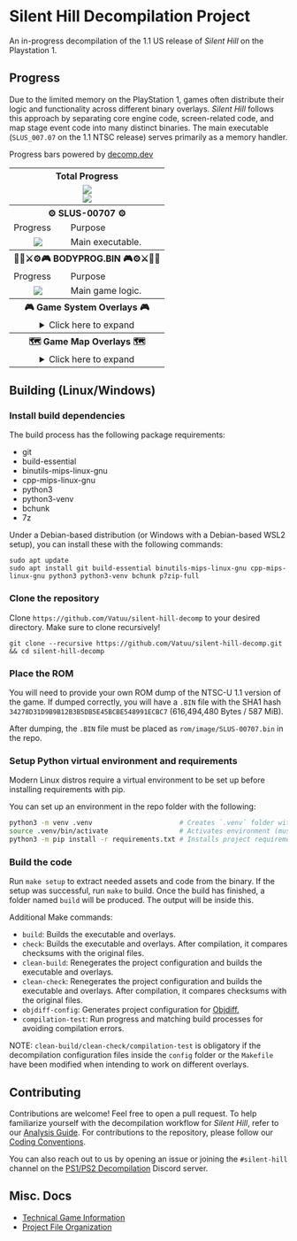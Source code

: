 # Silent Hill Decompilation Project

An in-progress decompilation of the 1.1 US release of *Silent Hill* on the Playstation 1.

## Progress
Due to the limited memory on the PlayStation 1, games often distribute their logic and functionality across different binary overlays. *Silent Hill* follows this approach by separating core engine code, screen-related code, and map stage event code into many distinct binaries. The main executable (`SLUS_007.07` on the 1.1 NTSC release) serves primarily as a memory handler.

Progress bars powered by [decomp.dev](https://decomp.dev)

<table align=center>
    <tbody>
        <tr>
            <th colspan=3>Total Progress</th>
        </tr>
        <tr>
            <td colspan=3 align=center><a href="https://decomp.dev/Vatuu/silent-hill-decomp"><img src="https://decomp.dev/Vatuu/silent-hill-decomp.svg?mode=shield&measure=code&category=all"/></a><br/><a href="https://decomp.dev/Vatuu/silent-hill-decomp"><img src="https://decomp.dev/Vatuu/silent-hill-decomp.svg?mode=shield&measure=fuzzy_match&category=all&label=Silent+Hill+(Fuzzy+Match)"/></a></td>
        </tr>
        <tr>
            <th colspan=3>⚙ SLUS-00707 ⚙</th>
        </tr>
        <tr>
            <td>Progress</td>
            <td colspan=2>Purpose</td>
        </tr>
        <tr>
            <td align=center><a href="https://decomp.dev/Vatuu/silent-hill-decomp?category=main"><img src="https://decomp.dev/Vatuu/silent-hill-decomp.svg?mode=shield&measure=fuzzy_match&category=main"/></a></td>
            <td colspan=2>Main executable.</td>
        </tr>
        <tr>
            <th colspan=3>🧟‍♂️⚔⚙🎮 BODYPROG.BIN 🎮⚙⚔🧟‍♂️</th>
        </tr>
        <tr>
            <td>Progress</td>
            <td colspan=2>Purpose</td>
        </tr>
        <tr>
            <td align=center><a href="https://decomp.dev/Vatuu/silent-hill-decomp?category=engine"><img src="https://decomp.dev/Vatuu/silent-hill-decomp.svg?mode=shield&measure=fuzzy_match&category=engine"/></a></td>
            <td colspan=2>Main game logic.</td>
        </tr>
        <tr>
            <th colspan=3>🎮 Game System Overlays 🎮</th>
        </tr>
        <tr>
            <td colspan=3 align=center>
<details>
<summary>Click here to expand</summary>
<!-- Github incorrectly parses it if it's indented... -->
<table>
    <tbody>
        <tr>
          <th colspan=3>👨‍💼 B_KONAMI.BIN 👨‍💼</th>
        </tr>
        <tr>
            <td>Progress</td>
            <td>Purpose</td>
            <td>Note</td>
        </tr>
        <tr>
            <td align=center><a href="https://decomp.dev/Vatuu/silent-hill-decomp?unit=screens/b_konami/b_konami"><img src="https://decomp.dev/Vatuu/silent-hill-decomp.svg?mode=shield&measure=fuzzy_match&unit=screens/b_konami/b_konami&color=rgb(255,215,0)"/></a></td>
            <td>Boot screen logic.</td>
            <td><a href="https://github.com/Vatuu/silent-hill-decomp/commit/349b284d61a6901df3b96b99a612a66653d97238">First fully decompiled and matching overlay!</a></td>
        </tr>
        <tr>
          <th colspan=3>🎞 STREAM.BIN 🎞</th>
        </tr>
        <tr>
            <td>Progress</td>
            <td>Purpose</td>
            <td>Note</td>
        </tr>
        <tr>
            <td align=center><a href="https://decomp.dev/Vatuu/silent-hill-decomp?unit=screens/stream/stream"><img src="https://decomp.dev/Vatuu/silent-hill-decomp.svg?mode=shield&measure=fuzzy_match&unit=screens/stream/stream&color=rgb(255,215,0)"/></a></td>
            <td>Full motion videos stream logic.</td>
            <td><a href="https://github.com/Vatuu/silent-hill-decomp/commit/d2541f2c10667860048a6bd17bc39bbd87280d47">Third fully decompiled and matching overlay!</a></td>
        </tr>
        <tr>
          <th colspan=3>💾 SAVELOAD.BIN 💾</th>
        </tr>
        <tr>
            <td>Progress</td>
            <td>Purpose</td>
            <td>Note</td>
        <tr>
            <td align=center><a href="https://decomp.dev/Vatuu/silent-hill-decomp?unit=screens/saveload/saveload"><img src="https://decomp.dev/Vatuu/silent-hill-decomp.svg?mode=shield&measure=fuzzy_match&unit=screens/saveload/saveload&color=rgb(255,215,0)"/></a></td>
            <td>Save and load screen logic.</td>
            <td><a href="https://github.com/Vatuu/silent-hill-decomp/commit/f72646453302f8c84933decf1326c9b9ebd3d622">Fourth fully decompiled and matching overlay!</a></td>
        </tr>
        <tr>
          <th colspan=3>📜 STF_ROLL.BIN 📜</th>
        </tr>
        <tr>
            <td>Progress</td>
            <td>Purpose</td>
            <td>Note</td>
        </tr>
        <tr>
            <td align=center><a href="https://decomp.dev/Vatuu/silent-hill-decomp?unit=screens/credits/credits"><img src="https://decomp.dev/Vatuu/silent-hill-decomp.svg?mode=shield&measure=fuzzy_match&unit=screens/credits/credits&color=rgb(255,215,0)"/></a></td>
            <td>Credits roll logic.</td>
            <td><a href="https://github.com/Vatuu/silent-hill-decomp/commit/701c1223daa79fa6317ee4d09d54ff3d99112abc">Second fully decompiled and matching overlay!</a></td>
        </tr>
        <tr>
          <th colspan=3>🛠 OPTION.BIN 🛠</th>
        </tr>
        <tr>
            <td>Progress</td>
            <td>Purpose</td>
            <td>Note</td>
        </tr>
            <td align=center><a href="https://decomp.dev/Vatuu/silent-hill-decomp?unit=screens/options/options"><img src="https://decomp.dev/Vatuu/silent-hill-decomp.svg?mode=shield&measure=fuzzy_match&unit=screens/options/options&color=rgb(255,215,0)"/></a></td>
            <td>Options screen logic.</td>
            <td><a href="https://github.com/Vatuu/silent-hill-decomp/commit/a7ab294077dab8104a18ddacb8e567c23eaf0efe">Fifth fully decompiled and matching overlay!</a></td>
        </tr>
      </tbody>
    </table>
</details>
</td>
          <tr>
            <th colspan=3>🗺 Game Map Overlays 🗺</th>
          </tr>
          <tr>
            <td colspan=3 align=center>
<details>
<summary>Click here to expand</summary>
<!-- Github incorrectly parses it if it's indented... -->
<table>
    <tbody>
        <tr>
          <th colspan=3>🏙 MAP0 🏙</th>
        </tr>
        <tr>
            <td>Progress</td>
            <td colspan=2>Location</td>
        </tr>
        <tr>
            <td align=center><a href="https://decomp.dev/Vatuu/silent-hill-decomp?unit=maps/map0_s00/map0_s00"><img src="https://decomp.dev/Vatuu/silent-hill-decomp.svg?mode=shield&color=%23003cc7&measure=fuzzy_match&unit=maps/map0_s00/map0_s00"/></a></td>
            <td colspan=2>Nightmare intro sequence in Old Silent Hill.</td>
        </tr>
        <tr>
            <td align=center><a href="https://decomp.dev/Vatuu/silent-hill-decomp?unit=maps/map0_s01/map0_s01"><img src="https://decomp.dev/Vatuu/silent-hill-decomp.svg?mode=shield&color=%23003cc7&measure=fuzzy_match&unit=maps/map0_s01/map0_s01"/></a></td>
            <td colspan=2>Cafe in Old Silent Hill.</td>
        </tr>
        <tr>
            <td align=center><a href="https://decomp.dev/Vatuu/silent-hill-decomp?unit=maps/map0_s02/map0_s02"><img src="https://decomp.dev/Vatuu/silent-hill-decomp.svg?mode=shield&color=%23003cc7&measure=fuzzy_match&unit=maps/map0_s02/map0_s02"/></a></td>
            <td colspan=2>Bonus unlockable areas in Old Silent Hill.</td>
        </tr>
        <tr>
          <th colspan=3>🏫 MAP1 🏫</th>
        </tr>
        <tr>
            <td>Progress</td>
            <td colspan=2>Location</td>
        </tr>
        <tr>
            <td align=center><a href="https://decomp.dev/Vatuu/silent-hill-decomp?unit=maps/map1_s00/map1_s00"><img src="https://decomp.dev/Vatuu/silent-hill-decomp.svg?mode=shield&measure=fuzzy_match&unit=maps/map1_s00/map1_s00"/></a></td>
            <td colspan=2>School first floor, courtyard, and basement.</td>
        <tr>
            <td align=center><a href="https://decomp.dev/Vatuu/silent-hill-decomp?unit=maps/map1_s01/map1_s01"><img src="https://decomp.dev/Vatuu/silent-hill-decomp.svg?mode=shield&measure=fuzzy_match&unit=maps/map1_s01/map1_s01"/></a></td>
            <td colspan=2>School second floor.</td>
        </tr>
        <tr>
            <td align=center><a href="https://decomp.dev/Vatuu/silent-hill-decomp?unit=maps/map1_s02/map1_s02"><img src="https://decomp.dev/Vatuu/silent-hill-decomp.svg?mode=shield&measure=fuzzy_match&unit=maps/map1_s02/map1_s02"/></a></td>
            <td colspan=2>School first floor and courtyard in Otherworld.</td>
        </tr>
        <tr>
            <td align=center><a href="https://decomp.dev/Vatuu/silent-hill-decomp?unit=maps/map1_s03/map1_s03"><img src="https://decomp.dev/Vatuu/silent-hill-decomp.svg?mode=shield&measure=fuzzy_match&unit=maps/map1_s03/map1_s03"/></a></td>
            <td colspan=2>School second floor and school roof in Otherworld.</td>
        </tr>
        <tr>
            <td align=center><a href="https://decomp.dev/Vatuu/silent-hill-decomp?unit=maps/map1_s04/map1_s04"><img src="https://decomp.dev/Vatuu/silent-hill-decomp.svg?mode=shield&measure=fuzzy_match&unit=maps/map1_s04/map1_s04"/></a></td>
            <td>Unknown</td>
            <td>School location, likely in Otherworld. Possibly unused.</td>
        </tr>
        <tr>
            <td align=center><a href="https://decomp.dev/Vatuu/silent-hill-decomp?unit=maps/map1_s05/map1_s05"><img src="https://decomp.dev/Vatuu/silent-hill-decomp.svg?mode=shield&measure=fuzzy_match&unit=maps/map1_s05/map1_s05"/></a></td>
            <td colspan=2>School boss fight</td>
        </tr>
        <tr>
            <td align=center><a href="https://decomp.dev/Vatuu/silent-hill-decomp?unit=maps/map1_s06/map1_s06"><img src="https://decomp.dev/Vatuu/silent-hill-decomp.svg?mode=shield&measure=fuzzy_match&unit=maps/map1_s06/map1_s06"/></a></td>
            <td colspan=2>School first floor and basement after the boss fight.</td>
        </tr>
        <tr>
          <th colspan=3>🏙 MAP2 🏙</th>
        </tr>
        <tr>
            <td>Progress</td>
            <td colspan=2>Location</td>
        </tr>
        <tr>
            <td align=center><a href="https://decomp.dev/Vatuu/silent-hill-decomp?unit=maps/map2_s00/map2_s00"><img src="https://decomp.dev/Vatuu/silent-hill-decomp.svg?mode=shield&color=%23003cc7&measure=fuzzy_match&unit=maps/map2_s00/map2_s00"/></a></td>
            <td colspan=2>Old Silent Hill.</td>
        </tr>
        <tr>
            <td align=center><a href="https://decomp.dev/Vatuu/silent-hill-decomp?unit=maps/map2_s01/map2_s01"><img src="https://decomp.dev/Vatuu/silent-hill-decomp.svg?mode=shield&color=%23003cc7&measure=fuzzy_match&unit=maps/map2_s01/map2_s01"/></a></td>
            <td colspan=2>Church</td>
        </tr>
        <tr>
            <td align=center><a href="https://decomp.dev/Vatuu/silent-hill-decomp?unit=maps/map2_s02/map2_s02"><img src="https://decomp.dev/Vatuu/silent-hill-decomp.svg?mode=shield&color=%23003cc7&measure=fuzzy_match&unit=maps/map2_s02/map2_s02"/></a></td>
            <td colspan=2>Central Silent Hill</td>
        </tr>
        <tr>
            <td align=center><a href="https://decomp.dev/Vatuu/silent-hill-decomp?unit=maps/map2_s03/map2_s03"><img src="https://decomp.dev/Vatuu/silent-hill-decomp.svg?mode=shield&color=%23003cc7&measure=fuzzy_match&unit=maps/map2_s03/map2_s03"/></a></td>
            <td>Unknown</td>
            <td>Location related to Central Silent Hill. Possibly unused.</td>
        </tr>
        <tr>
            <td align=center><a href="https://decomp.dev/Vatuu/silent-hill-decomp?unit=maps/map2_s04/map2_s04"><img src="https://decomp.dev/Vatuu/silent-hill-decomp.svg?mode=shield&color=%23003cc7&measure=fuzzy_match&unit=maps/map2_s04/map2_s04"/></a></td>
            <td colspan=2>Police station in Central Silent Hill.</td>
        </tr>
        <tr>
          <th colspan=3>🏥 MAP3 🏥</th>
        </tr>
        <tr>
            <td>Progress</td>
            <td colspan=2>Location</td>
        </tr>
        <tr>
            <td align=center><a href="https://decomp.dev/Vatuu/silent-hill-decomp?unit=maps/map3_s00/map3_s00"><img src="https://decomp.dev/Vatuu/silent-hill-decomp.svg?mode=shield&measure=fuzzy_match&unit=maps/map3_s00/map3_s00"/></a></td>
            <td colspan=2>Hospital beginning. Ends after meeting with Kaufmann.</td>
        </tr>
        <tr>
            <td align=center><a href="https://decomp.dev/Vatuu/silent-hill-decomp?unit=maps/map3_s01/map3_s01"><img src="https://decomp.dev/Vatuu/silent-hill-decomp.svg?mode=shield&measure=fuzzy_match&unit=maps/map3_s01/map3_s01"/></a></td>
            <td colspan=2>Hospital 1st and basement floors after meeting with Kaufmann.</td>
        </tr>
        <tr>
            <td align=center><a href="https://decomp.dev/Vatuu/silent-hill-decomp?unit=maps/map3_s02/map3_s02"><img src="https://decomp.dev/Vatuu/silent-hill-decomp.svg?mode=shield&measure=fuzzy_match&unit=maps/map3_s02/map3_s02"/></a></td>
            <td colspan=2>Green Lion Antique Shop cutscene in the Hospital.</td>
        </tr>
        <tr>
            <td align=center><a href="https://decomp.dev/Vatuu/silent-hill-decomp?unit=maps/map3_s03/map3_s03"><img src="https://decomp.dev/Vatuu/silent-hill-decomp.svg?mode=shield&measure=fuzzy_match&unit=maps/map3_s03/map3_s03"/></a></td>
            <td colspan=2>Hospital third and second floor in Otherworld.</td>
        </tr>
        <tr>
            <td align=center><a href="https://decomp.dev/Vatuu/silent-hill-decomp?unit=maps/map3_s04/map3_s04"><img src="https://decomp.dev/Vatuu/silent-hill-decomp.svg?mode=shield&measure=fuzzy_match&unit=maps/map3_s04/map3_s04"/></a></td>
            <td colspan=2>Hospital first floor in Otherworld.</td>
        </tr>
        <tr>
            <td align=center><a href="https://decomp.dev/Vatuu/silent-hill-decomp?unit=maps/map3_s05/map3_s05"><img src="https://decomp.dev/Vatuu/silent-hill-decomp.svg?mode=shield&measure=fuzzy_match&unit=maps/map3_s05/map3_s05"/></a></td>
            <td colspan=2>Hospital basement in Otherworld.</td>
        </tr>
        <tr>
            <td align=center><a href="https://decomp.dev/Vatuu/silent-hill-decomp?unit=maps/map3_s06/map3_s06"><img src="https://decomp.dev/Vatuu/silent-hill-decomp.svg?mode=shield&measure=fuzzy_match&unit=maps/map3_s06/map3_s06"/></a></td>
            <td colspan=2>Hospital first floor after the Otherworld section.</td>
        </tr>
        <tr>
          <th colspan=3>🏙 MAP4 🏙</th>
        </tr>
        <tr>
            <td>Progress</td>
            <td colspan=2>Location</td>
        </tr>
        <tr>
            <td align=center><a href="https://decomp.dev/Vatuu/silent-hill-decomp?unit=maps/map4_s00/map4_s00"><img src="https://decomp.dev/Vatuu/silent-hill-decomp.svg?mode=shield&color=%23003cc7&measure=fuzzy_match&unit=maps/map4_s00/map4_s00"/></a></td>
            <td>Unknown</td>
            <td>Possibly unused</td>
        </tr>
        <tr>
            <td align=center><a href="https://decomp.dev/Vatuu/silent-hill-decomp?unit=maps/map4_s01/map4_s01"><img src="https://decomp.dev/Vatuu/silent-hill-decomp.svg?mode=shield&color=%23003cc7&measure=fuzzy_match&unit=maps/map4_s01/map4_s01"/></a></td>
            <td colspan=2>Green Lion Antique Shop in Central Silent Hill and Otherworld.</td>
        </tr>
        <tr>
            <td align=center><a href="https://decomp.dev/Vatuu/silent-hill-decomp?unit=maps/map4_s02/map4_s02"><img src="https://decomp.dev/Vatuu/silent-hill-decomp.svg?mode=shield&color=%23003cc7&measure=fuzzy_match&unit=maps/map4_s02/map4_s02"/></a></td>
            <td colspan=2>Central Silent Hill in Otherworld.</td>
        </tr>
        <tr>
            <td align=center><a href="https://decomp.dev/Vatuu/silent-hill-decomp?unit=maps/map4_s03/map4_s03"><img src="https://decomp.dev/Vatuu/silent-hill-decomp.svg?mode=shield&color=%23003cc7&measure=fuzzy_match&unit=maps/map4_s03/map4_s03"/></a></td>
            <td colspan=2>Mall and boss fight.</td>
        </tr>
        <tr>
            <td align=center><a href="https://decomp.dev/Vatuu/silent-hill-decomp?unit=maps/map4_s04/map4_s04"><img src="https://decomp.dev/Vatuu/silent-hill-decomp.svg?mode=shield&color=%23003cc7&measure=fuzzy_match&unit=maps/map4_s04/map4_s04"/></a></td>
            <td>Hospital First Floor</td>
            <td>Cutscene with Lisa after finding the<br/>altar in the Green Lion Antique Shop and<br/>meeting Lisa again after the mall boss fight.</td>
        </tr>
        <tr>
            <td align=center><a href="https://decomp.dev/Vatuu/silent-hill-decomp?unit=maps/map4_s05/map4_s05"><img src="https://decomp.dev/Vatuu/silent-hill-decomp.svg?mode=shield&color=%23003cc7&measure=fuzzy_match&unit=maps/map4_s05/map4_s05"/></a></td>
            <td colspan=2>Central Silent Hill Floatstinger boss fight in Otherworld.</td>
        </tr>
        <tr>
            <td align=center><a href="https://decomp.dev/Vatuu/silent-hill-decomp?unit=maps/map4_s06/map4_s06"><img src="https://decomp.dev/Vatuu/silent-hill-decomp.svg?mode=shield&color=%23003cc7&measure=fuzzy_match&unit=maps/map4_s06/map4_s06"/></a></td>
            <td>Unknown</td>
            <td>Possibly unused</td>
        </tr>
        <tr>
          <th colspan=3>🏙🍹 MAP5 🍹🏙</th>
        <tr>
            <td align=center><a href="https://decomp.dev/Vatuu/silent-hill-decomp?unit=maps/map5_s00/map5_s00"><img src="https://decomp.dev/Vatuu/silent-hill-decomp.svg?mode=shield&measure=fuzzy_match&unit=maps/map5_s00/map5_s00"/></a></td>
            <td colspan=2>Sewers lower and upper levels.</td>
        </tr>
        <tr>
            <td align=center><a href="https://decomp.dev/Vatuu/silent-hill-decomp?unit=maps/map5_s01/map5_s01"><img src="https://decomp.dev/Vatuu/silent-hill-decomp.svg?mode=shield&measure=fuzzy_match&unit=maps/map5_s01/map5_s01"/></a></td>
            <td colspan=2>Silent Hill Resort Area.</td>
        </tr>
        <tr>
            <td align=center><a href="https://decomp.dev/Vatuu/silent-hill-decomp?unit=maps/map5_s02/map5_s02"><img src="https://decomp.dev/Vatuu/silent-hill-decomp.svg?mode=shield&measure=fuzzy_match&unit=maps/map5_s02/map5_s02"/></a></td>
            <td colspan=2>Annie's Bar and Indian Runner in Resort Area.</td>
        </tr>
        <tr>
            <td align=center><a href="https://decomp.dev/Vatuu/silent-hill-decomp?unit=maps/map5_s03/map5_s03"><img src="https://decomp.dev/Vatuu/silent-hill-decomp.svg?mode=shield&measure=fuzzy_match&unit=maps/map5_s03/map5_s03"/></a></td>
            <td colspan=2>Norman's Motel in Resort Area.</td>
        </tr>
        <tr>
          <th colspan=3>🏙🍹🔥 MAP6 🔥🍹🏙</th>
        </tr>
        <tr>
            <td align=center><a href="https://decomp.dev/Vatuu/silent-hill-decomp?unit=maps/map6_s00/map6_s00"><img src="https://decomp.dev/Vatuu/silent-hill-decomp.svg?mode=shield&color=%23003cc7&measure=fuzzy_match&unit=maps/map6_s00/map6_s00"/></a></td>
            <td colspan=2>Silent Hill Resort Area in Otherworld.</td>
        </tr>
        <tr>
            <td align=center><a href="https://decomp.dev/Vatuu/silent-hill-decomp?unit=maps/map6_s01/map6_s01"><img src="https://decomp.dev/Vatuu/silent-hill-decomp.svg?mode=shield&color=%23003cc7&measure=fuzzy_match&unit=maps/map6_s01/map6_s01"/></a></td>
            <td colspan=2>Boat at Lakeside Pier.</td>
        </tr>
        <tr>
            <td align=center><a href="https://decomp.dev/Vatuu/silent-hill-decomp?unit=maps/map6_s02/map6_s02"><img src="https://decomp.dev/Vatuu/silent-hill-decomp.svg?mode=shield&color=%23003cc7&measure=fuzzy_match&unit=maps/map6_s02/map6_s02"/></a></td>
            <td colspan=2>Lakeside Pier and Lighthouse.</td>
        </tr>
        <tr>
            <td align=center><a href="https://decomp.dev/Vatuu/silent-hill-decomp?unit=maps/map6_s03/map6_s03"><img src="https://decomp.dev/Vatuu/silent-hill-decomp.svg?mode=shield&color=%23003cc7&measure=fuzzy_match&unit=maps/map6_s03/map6_s03"/></a></td>
            <td colspan=2>Sewer connecting to Lakeside Amusement Park.</td>
        </tr>
        <tr>
            <td align=center><a href="https://decomp.dev/Vatuu/silent-hill-decomp?unit=maps/map6_s04/map6_s04"><img src="https://decomp.dev/Vatuu/silent-hill-decomp.svg?mode=shield&color=%23003cc7&measure=fuzzy_match&unit=maps/map6_s04/map6_s04"/></a></td>
            <td colspan=2>Cybil boss fight and cutscene of Dahlia kidnapping Alessa.</td>
        </tr>
        <tr>
            <td align=center><a href="https://decomp.dev/Vatuu/silent-hill-decomp?unit=maps/map6_s05/map6_s05"><img src="https://decomp.dev/Vatuu/silent-hill-decomp.svg?mode=shield&color=%23003cc7&measure=fuzzy_match&unit=maps/map6_s05/map6_s05"/></a></td>
            <td>Unknown</td>
            <td>Possibly unused</td>
        </tr>
        <tr>
          <th colspan=3>❔🏥 MAP7 🏥❔</th>
        </tr>
        <tr>
            <td>Progress</td>
            <td colspan=2>Location</td>
        </tr>
        <tr>
            <td align=center><a href="https://decomp.dev/Vatuu/silent-hill-decomp?unit=maps/map7_s00/map7_s00"><img src="https://decomp.dev/Vatuu/silent-hill-decomp.svg?mode=shield&measure=fuzzy_match&unit=maps/map7_s00/map7_s00"/></a></td>
            <td colspan=2>Hospital first floor in Nowhere and Lisa cutscene.</td>
        </tr>
        <tr>
            <td align=center><a href="https://decomp.dev/Vatuu/silent-hill-decomp?unit=maps/map7_s01/map7_s01"><img src="https://decomp.dev/Vatuu/silent-hill-decomp.svg?mode=shield&measure=fuzzy_match&unit=maps/map7_s01/map7_s01"/></a></td>
            <td>Unknown</td>
            <td>Nowever related.</td>
        </tr>
        <tr>
            <td align=center><a href="https://decomp.dev/Vatuu/silent-hill-decomp?unit=maps/map7_s02/map7_s02"><img src="https://decomp.dev/Vatuu/silent-hill-decomp.svg?mode=shield&measure=fuzzy_match&unit=maps/map7_s02/map7_s02"/></a></td>
            <td>Unknown</td>
            <td>Unknown parts of Nowhere and parts of the<br/>cutscene when Alessa struggles against<br/>Dahlia.</td>
        </tr>
        <tr>
            <td align=center><a href="https://decomp.dev/Vatuu/silent-hill-decomp?unit=maps/map7_s03/map7_s03"><img src="https://decomp.dev/Vatuu/silent-hill-decomp.svg?mode=shield&measure=fuzzy_match&unit=maps/map7_s03/map7_s03"/></a></td>
            <td colspan=2>Final boss fight.</td>
        </tr>
      </tbody>
    </table>
</details>
</td>
    </tbody>
</table>

## Building (Linux/Windows)

### Install build dependencies
The build process has the following package requirements:
- git
- build-essential
- binutils-mips-linux-gnu
- cpp-mips-linux-gnu
- python3
- python3-venv
- bchunk
- 7z

Under a Debian-based distribution (or Windows with a Debian-based WSL2 setup), you can install these with the following commands:
```
sudo apt update
sudo apt install git build-essential binutils-mips-linux-gnu cpp-mips-linux-gnu python3 python3-venv bchunk p7zip-full
```

### Clone the repository
Clone `https://github.com/Vatuu/silent-hill-decomp` to your desired directory. Make sure to clone recursively!
```
git clone --recursive https://github.com/Vatuu/silent-hill-decomp.git && cd silent-hill-decomp
```

### Place the ROM
You will need to provide your own ROM dump of the NTSC-U 1.1 version of the game. If dumped correctly, you will have a `.BIN` file with the SHA1 hash `34278D31D9B9B12B3B5DB5E45BCBE548991ECBC7` (616,494,480 Bytes / 587 MiB).

After dumping, the `.BIN` file must be placed as `rom/image/SLUS-00707.bin` in the repo.

### Setup Python virtual environment and requirements
Modern Linux distros require a virtual environment to be set up before installing requirements with pip.

You can set up an environment in the repo folder with the following:
```bash
python3 -m venv .venv                      # Creates `.venv` folder with environment.
source .venv/bin/activate                  # Activates environment (must be run in every new terminal session).
python3 -m pip install -r requirements.txt # Installs project requirements from `requirements.txt`.
```

### Build the code
Run `make setup` to extract needed assets and code from the binary.
If the setup was successful, run `make` to build.
Once the build has finished, a folder named `build` will be produced. The output will be inside this.

Additional Make commands:
* `build`: Builds the executable and overlays.
* `check`: Builds the executable and overlays. After compilation, it compares checksums with the original files.
* `clean-build`: Renegerates the project configuration and builds the executable and overlays.
* `clean-check`: Renegerates the project configuration and builds the executable and overlays. After compilation, it compares checksums with the original files.
* `objdiff-config`: Generates project configuration for [Objdiff.](https://github.com/encounter/objdiff)
* `compilation-test`: Run progress and matching build processes for avoiding compilation errors.

NOTE: `clean-build/clean-check/compilation-test` is obligatory if the decompilation configuration files inside the `config` folder or the `Makefile` have been modified when intending to work on different overlays.

## Contributing
Contributions are welcome! Feel free to open a pull request. To help familiarize yourself with the decompilation workflow for *Silent Hill*, refer to our [Analysis Guide](https://github.com/Vatuu/silent-hill-decomp/blob/master/docs/Analysis%20Guide.md). For contributions to the repository, please follow our [Coding Conventions](https://github.com/Vatuu/silent-hill-decomp/blob/master/docs/Coding%20Conventions.md).

You can also reach out to us by opening an issue or joining the `#silent-hill` channel on the [PS1/PS2 Decompilation](https://discord.gg/VwCPdfbxgm) Discord server.

## Misc. Docs
* [Technical Game Information](https://github.com/Vatuu/silent-hill-decomp/blob/master/docs/Game%20Information.md)
* [Project File Organization](https://github.com/Vatuu/silent-hill-decomp/blob/master/docs/Organization.md)
